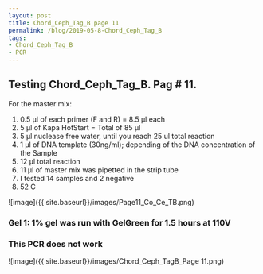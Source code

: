 ```yaml
---
layout: post
title: Chord_Ceph_Tag_B page 11
permalink: /blog/2019-05-8-Chord_Ceph_Tag_B
tags:
- Chord_Ceph_Tag_B
- PCR
---
```


## Testing Chord_Ceph_Tag_B. Pag # 11.

For the master mix:

1. 0.5 µl of each primer (F and R) = 8.5 µl each
2. 5 µl of Kapa HotStart = Total of 85 µl
3. 5 µl nuclease free water, until you reach 25 ul total reaction
4. 1 µl of DNA template (30ng/ml); depending of the DNA concentration of the Sample
5. 12 µl total reaction
6. 11 µl of master mix was pipetted in the strip tube
7. I tested 14 samples and 2 negative 
8. 52 C

![image]({{ site.baseurl}}/images/Page11_Co_Ce_TB.png)

### Gel 1: 1% gel was run with GelGreen for 1.5 hours at 110V

### This PCR does not work

![image]({{ site.baseurl}}/images/Chord_Ceph_TagB_Page 11.png)
